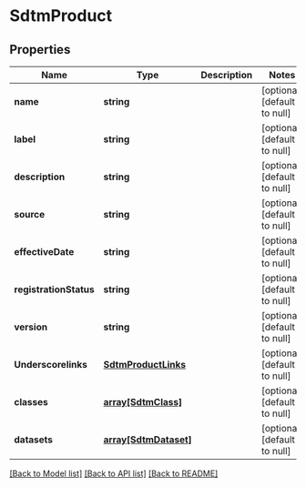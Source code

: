 # SdtmProduct

## Properties
Name | Type | Description | Notes
------------ | ------------- | ------------- | -------------
**name** | **string** |  | [optional] [default to null]
**label** | **string** |  | [optional] [default to null]
**description** | **string** |  | [optional] [default to null]
**source** | **string** |  | [optional] [default to null]
**effectiveDate** | **string** |  | [optional] [default to null]
**registrationStatus** | **string** |  | [optional] [default to null]
**version** | **string** |  | [optional] [default to null]
**Underscorelinks** | [**SdtmProductLinks**](SdtmProductLinks.md) |  | [optional] [default to null]
**classes** | [**array[SdtmClass]**](SdtmClass.md) |  | [optional] [default to null]
**datasets** | [**array[SdtmDataset]**](SdtmDataset.md) |  | [optional] [default to null]

[[Back to Model list]](../README.md#documentation-for-models) [[Back to API list]](../README.md#documentation-for-api-endpoints) [[Back to README]](../README.md)


